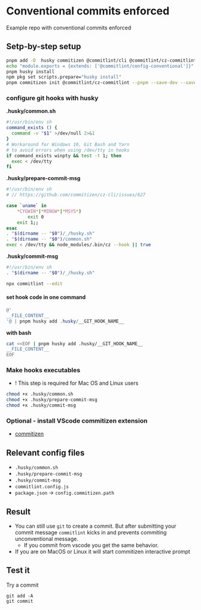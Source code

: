 # Conventional commits enforced

Example repo with conventional commits enforced

## Setp-by-step setup

```bash
pnpm add -D  husky commitizen @commitlint/cli @commitlint/cz-commitlint @commitlint/config-conventional
echo "module.exports = {extends: ['@commitlint/config-conventional']}" > commitlint.config.js
pnpm husky install
npm pkg set scripts.prepare="husky install"
pnpm commitizen init @commitlint/cz-commitlint --pnpm --save-dev --save-exact
```

### configure git hooks with husky

**.husky/common.sh**

```sh
#!/usr/bin/env sh
command_exists () {
  command -v "$1" >/dev/null 2>&1
}
# Workaround for Windows 10, Git Bash and Yarn
# to avoid errors when using /dev/tty in hooks
if command_exists winpty && test -t 1; then
  exec < /dev/tty
fi
```

**.husky/prepare-commit-msg**

```sh
#!/usr/bin/env sh
# // https://github.com/commitizen/cz-cli/issues/627

case `uname` in
    *CYGWIN*|*MINGW*|*MSYS*)
        exit 0
    exit 1;;
esac
. "$(dirname -- "$0")/_/husky.sh"
. "$(dirname -- "$0")/common.sh"
exec < /dev/tty && node_modules/.bin/cz --hook || true
```

**.husky/commit-msg**

```sh
#!/usr/bin/env sh
. "$(dirname -- "$0")/_/husky.sh"

npx commitlint --edit
```

#### set hook code in one command

```powershell
@'
__FILE_CONTENT__
'@ | pnpm husky add .husky/__GIT_HOOK_NAME__
```

**with bash**

```bash
cat <<EOF | pnpm husky add .husky/__GIT_HOOK_NAME__
__FILE_CONTENT__
EOF
```

### Make hooks executables

- ! This step is required for Mac OS and Linux users

```bash
chmod +x .husky/common.sh
chmod +x .husky/prepare-commit-msg
chmod +x .husky/commit-msg
```

### Optional - install VScode commitizen extension

- [commitizen](https://marketplace.visualstudio.com/items?itemName=KnisterPeter.vscode-commitizen)

## Relevant config files

- `.husky/common.sh`
- `.husky/prepare-commit-msg`
- `.husky/commit-msg`
- `commitlint.config.js`
- `package.json` -> `config.commitizen.path`

## Result

- You can still use `git` to create a commit. But after submitting your commit message `commitlint` kicks in and prevents commiting unconventional message.
  - If you commit from vscode you get the same behavior.
- If you are on MacOS or Linux it will start commitizen interactive prompt

## Test it

Try a commit

```
git add -A
git commit
```
